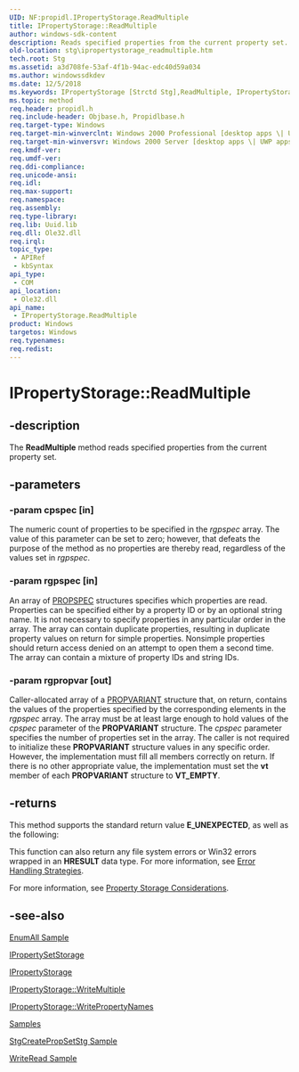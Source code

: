 ```yaml
---
UID: NF:propidl.IPropertyStorage.ReadMultiple
title: IPropertyStorage::ReadMultiple
author: windows-sdk-content
description: Reads specified properties from the current property set.
old-location: stg\ipropertystorage_readmultiple.htm
tech.root: Stg
ms.assetid: a3d708fe-53af-4f1b-94ac-edc40d59a034
ms.author: windowssdkdev
ms.date: 12/5/2018
ms.keywords: IPropertyStorage [Strctd Stg],ReadMultiple, IPropertyStorage interface [Structured Storage],ReadMultiple method, IPropertyStorage.ReadMultiple, IPropertyStorage::ReadMultiple, ReadMultiple, ReadMultiple method [Structured Storage], ReadMultiple method [Structured Storage],IPropertyStorage interface, _stg_ipropertystorage_readmultiple, propidl/IPropertyStorage::ReadMultiple, stg.ipropertystorage_readmultiple
ms.topic: method
req.header: propidl.h
req.include-header: Objbase.h, Propidlbase.h
req.target-type: Windows
req.target-min-winverclnt: Windows 2000 Professional [desktop apps \| UWP apps]
req.target-min-winversvr: Windows 2000 Server [desktop apps \| UWP apps]
req.kmdf-ver: 
req.umdf-ver: 
req.ddi-compliance: 
req.unicode-ansi: 
req.idl: 
req.max-support: 
req.namespace: 
req.assembly: 
req.type-library: 
req.lib: Uuid.lib
req.dll: Ole32.dll
req.irql: 
topic_type:
 - APIRef
 - kbSyntax
api_type:
 - COM
api_location:
 - Ole32.dll
api_name:
 - IPropertyStorage.ReadMultiple
product: Windows
targetos: Windows
req.typenames: 
req.redist: 
---
```


# IPropertyStorage::ReadMultiple


## -description


The
		<b>ReadMultiple</b> method
			 reads specified properties from the current property set.


## -parameters




### -param cpspec [in]

The numeric count of properties to be specified in the <i>rgpspec</i> array. The value of this parameter can  be set to zero; however, that defeats the purpose of the method as no properties are thereby read, regardless of the values set in <i>rgpspec</i>.


### -param rgpspec [in]

An array of 
<a href="https://msdn.microsoft.com/5bb3b9c6-ab82-498c-94f9-13a9ffa7452b">PROPSPEC</a> structures specifies which properties are  read. Properties can be specified either by a property ID or by an optional string name. It is not necessary to specify properties in any particular order in the array. The array can contain duplicate properties, resulting in duplicate property values on return for simple properties. Nonsimple properties should return access denied on an attempt to open them a second time. The array can contain a mixture of property IDs and string IDs.


### -param rgpropvar [out]

Caller-allocated array of a 
<a href="https://msdn.microsoft.com/e86cc279-826d-4767-8d96-fc8280060ea1">PROPVARIANT</a> structure that, on return, contains the values of the properties specified by the corresponding elements in the <i>rgpspec</i> array. The array must be at least large enough to hold values of the <i>cpspec</i> parameter of the 
<b>PROPVARIANT</b> structure. The <i>cpspec</i> parameter specifies the number of properties set in the array. The caller is not required to initialize these 
<b>PROPVARIANT</b> structure values in any specific  order. However, the implementation must fill all members correctly on return. If there is no other appropriate value, the implementation must set the <b>vt</b> member of each 
<b>PROPVARIANT</b> structure to <b>VT_EMPTY</b>.


## -returns



This method supports the standard return value <b>E_UNEXPECTED</b>, as well as the following:

This function can also return any file system errors or Win32 errors wrapped in an <b>HRESULT</b> data type. For more information, see 
<a href="https://msdn.microsoft.com/en-us/library/ms688560(v=VS.85).aspx">Error Handling Strategies</a>.

For more information, see 
<a href="https://msdn.microsoft.com/7540966f-a3b2-46c9-9e04-b15133a517eb">Property Storage Considerations</a>.




## -see-also




<a href="https://msdn.microsoft.com/40dd62b8-f76a-4cd8-9a9f-6ac344389b6c">EnumAll Sample</a>



<a href="https://msdn.microsoft.com/0ea3e1e0-c135-4138-81e4-f72412fc3128">IPropertySetStorage</a>



<a href="https://msdn.microsoft.com/c021f695-db54-4861-9f30-35a81d2dccd5">IPropertyStorage</a>



<a href="https://msdn.microsoft.com/480a2be3-ccb0-4135-a085-733f6ab48ccd">IPropertyStorage::WriteMultiple</a>



<a href="https://msdn.microsoft.com/3612bf29-344a-4389-bd3b-56b9fa297362">IPropertyStorage::WritePropertyNames</a>



<a href="https://msdn.microsoft.com/0c48da47-b718-48fe-8ad0-39686bb83283">Samples</a>



<a href="https://msdn.microsoft.com/f0d0664a-2cfd-4eb0-b1d5-47d1545394fd">StgCreatePropSetStg Sample</a>



<a href="https://msdn.microsoft.com/c5807dd9-2928-497b-9446-729dcaeebc8a">WriteRead Sample</a>
 

 

